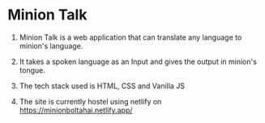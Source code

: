 # Minion Talk

1. Minion Talk is a web application that can translate any language to minion's language.

2. It takes a spoken language as an Input and gives the output in minion's tongue.

3. The tech stack used is HTML, CSS and Vanilla JS

4. The site is currently hostel using netlify on
   https://minionboltahai.netlify.app/
